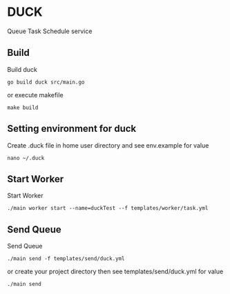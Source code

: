 # DUCK
Queue Task Schedule service

## Build
Build duck
```
go build duck src/main.go
```

or execute makefile

```
make build
```

## Setting environment for duck
Create .duck file in home user directory and see env.example for value

```
nano ~/.duck
```


## Start Worker
Start Worker
```
./main worker start --name=duckTest --f templates/worker/task.yml
```

## Send Queue
Send Queue
```
./main send -f templates/send/duck.yml
```

or create your project directory then see templates/send/duck.yml for value

```
./main send
```